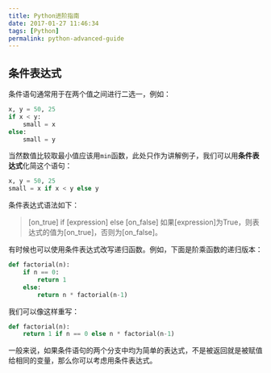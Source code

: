 ```yaml
---
title: Python进阶指南
date: 2017-01-27 11:46:34
tags: [Python]
permalink: python-advanced-guide
---
```

## 条件表达式 ##
条件语句通常用于在两个值之间进行二选一，例如：
```python
x, y = 50, 25
if x < y:
    small = x
else:
    small = y
```
当然数值比较取最小值应该用`min`函数，此处只作为讲解例子，我们可以用**条件表达式**化简这个语句：
```python
x, y = 50, 25
small = x if x < y else y
```
<!-- more -->
条件表达式语法如下：
> [on_true] if [expression] else [on_false] 
> 如果[expression]为True，则表达式的值为[on_true]，否则为[on_false]。

有时候也可以使用条件表达式改写递归函数。例如，下面是阶乘函数的递归版本：
```python
def factorial(n):
    if n == 0:
        return 1
    else:
        return n * factorial(n-1)
```
我们可以像这样重写：
```python
def factorial(n):
    return 1 if n == 0 else n * factorial(n-1)
```
一般来说，如果条件语句的两个分支中均为简单的表达式，不是被返回就是被赋值给相同的变量，那么你可以考虑用条件表达式。